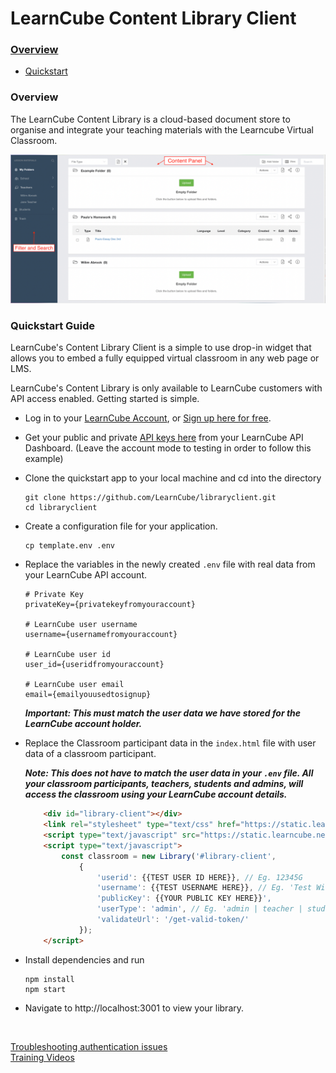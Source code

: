 # LearnCube Content Library Client

### [Overview](README.md)
  * [Quickstart](README.md#quickstart)


### Overview
The LearnCube Content Library is a cloud-based document store to organise and integrate your teaching materials with the Learncube Virtual Classroom. 

<img src="/public/library.png" />


<br/>

### Quickstart Guide 

LearnCube's Content Library Client is a simple to use drop-in widget that allows you to embed a fully equipped virtual classroom in any web page or LMS.

LearnCube's Content Library is only available to LearnCube customers with API access enabled. Getting started is simple. 

- Log in to your [LearnCube Account](https://app.learncube.com/), or [Sign up here for free](https://app.learncube.com/app/create/).
- Get your public and private [API keys here](https://app.learncube.com/app/dashboard/#api) from your LearnCube API Dashboard. (Leave the account mode to testing in order to follow this example)
- Clone the quickstart app to your local machine and cd into the directory

  ```shell 
  git clone https://github.com/LearnCube/libraryclient.git
  cd libraryclient
  ```

- Create a configuration file for your application.
  
  ```shell
  cp template.env .env
  ```
  
- Replace the variables in the newly created `.env` file with real data from your LearnCube API account. 

  ```
  # Private Key
  privateKey={privatekeyfromyouraccount}

  # LearnCube user username
  username={usernamefromyouraccount}

  # LearnCube user id
  user_id={useridfromyouraccount}

  # LearnCube user email
  email={emailyouusedtosignup}
  ```
  ***Important: This must match the user data we have stored for the LearnCube account holder.***

- Replace the Classroom participant data in the `index.html` file with user data of a classroom participant. 

  ***Note: This does not have to match the user data in your `.env` file. All your classroom participants, teachers, students and admins, will access the classroom using your LearnCube account details.***
  ```html
      <div id="library-client"></div>
      <link rel="stylesheet" type="text/css" href="https://static.learncube.net/client/library.css">
      <script type="text/javascript" src="https://static.learncube.net/client/library.js"></script>
      <script type="text/javascript">
          const classroom = new Library('#library-client',
              {
                  'userid': {{TEST USER ID HERE}}, // Eg. 12345G
                  'username': {{TEST USERNAME HERE}}, // Eg. 'Test Widget Teacher',
                  'publicKey': {{YOUR PUBLIC KEY HERE}}',
                  'userType': 'admin', // Eg. 'admin | teacher | student'
                  'validateUrl': '/get-valid-token/'
              });
      </script>
  ```

- Install dependencies and run 
  ```shell
  npm install
  npm start
  ```

- Navigate to http://localhost:3001 to view your library.

<br/>

[Troubleshooting authentication issues](https://github.com/LearnCube/virtualclassroomclient/blob/main/AUTH.md#troubleshooting)  
[Training Videos](https://www.youtube.com/playlist?list=PLrlg2DdRh_t0k-VHU5R-u5GorWysBNUwp)  
